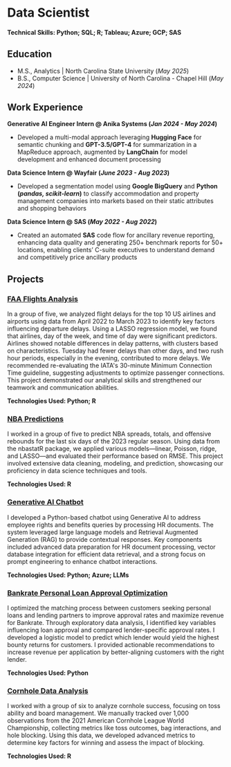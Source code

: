 # Data Scientist

#### Technical Skills: Python; SQL; R; Tableau; Azure; GCP; SAS

## Education			       		
- M.S., Analytics	| North Carolina State University (_May 2025_)	 			        		
- B.S., Computer Science | University of North Carolina - Chapel Hill (_May 2024_)

## Work Experience
**Generative AI Engineer Intern @ Anika Systems (_Jan 2024 - May 2024_)**
- Developed a multi-modal approach leveraging **Hugging Face** for semantic chunking and **GPT-3.5/GPT-4** for summarization in a MapReduce approach, augmented by **LangChain** for model development and enhanced document processing

**Data Science Intern @ Wayfair (_June 2023 - Aug 2023_)**
- Developed a segmentation model using **Google BigQuery** and **Python (_pandas, scikit-learn_)** to classify accommodation and property management companies into markets based on their static attributes and shopping behaviors

**Data Science Intern @ SAS (_May 2022 - Aug 2022_)**
- Created an automated **SAS** code flow for ancillary revenue reporting, enhancing data quality and generating 250+ benchmark reports for 50+ locations, enabling clients’ C-suite executives to understand demand and competitively price ancillary products

## Projects
### [FAA Flights Analysis](https://github.com/rvenkatraman02/FAA-Flights-Analysis)
In a group of five, we analyzed flight delays for the top 10 US airlines and airports using data from April 2022 to March 2023 to identify key factors influencing departure delays. Using a LASSO regression model, we found that airlines, day of the week, and time of day were significant predictors. Airlines showed notable differences in delay patterns, with clusters based on characteristics. Tuesday had fewer delays than other days, and two rush hour periods, especially in the evening, contributed to more delays. We recommended re-evaluating the IATA's 30-minute Minimum Connection Time guideline, suggesting adjustments to optimize passenger connections. This project demonstrated our analytical skills and strengthened our teamwork and communication abilities.

**Technologies Used: Python; R**

### [NBA Predictions](https://github.com/rvenkatraman02/NBA-Predictions)
I worked in a group of five to predict NBA spreads, totals, and offensive rebounds for the last six days of the 2023 regular season. Using data from the nbastatR package, we applied various models—linear, Poisson, ridge, and LASSO—and evaluated their performance based on RMSE. This project involved extensive data cleaning, modeling, and prediction, showcasing our proficiency in data science techniques and tools.

**Technologies Used: R**

### [Generative AI Chatbot](https://github.com/rvenkatraman02/Generative-AI-Chatbot)
I developed a Python-based chatbot using Generative AI to address employee rights and benefits queries by processing HR documents. The system leveraged large language models and Retrieval Augmented Generation (RAG) to provide contextual responses. Key components included advanced data preparation for HR document processing, vector database integration for efficient data retrieval, and a strong focus on prompt engineering to enhance chatbot interactions.

**Technologies Used: Python; Azure; LLMs**

### [Bankrate Personal Loan Approval Optimization](https://github.com/rvenkatraman02/Loan-Approval-Predictions)
I optimized the matching process between customers seeking personal loans and lending partners to improve approval rates and maximize revenue for Bankrate. Through exploratory data analysis, I identified key variables influencing loan approval and compared lender-specific approval rates. I developed a logistic model to predict which lender would yield the highest bounty returns for customers. I provided actionable recommendations to increase revenue per application by better-aligning customers with the right lender.

**Technologies Used: Python**

### [Cornhole Data Analysis](https://github.com/rvenkatraman02/Cornhole-Data-Analysis)
I worked with a group of six to analyze cornhole success, focusing on toss ability and board management. We manually tracked over 1,000 observations from the 2021 American Cornhole League World Championship, collecting metrics like toss outcomes, bag interactions, and hole blocking. Using this data, we developed advanced metrics to determine key factors for winning and assess the impact of blocking.

**Technologies Used: R**
